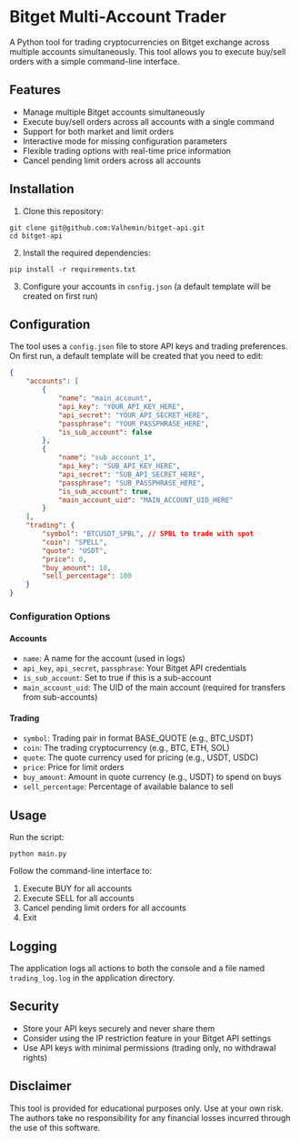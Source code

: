 # Bitget Multi-Account Trader

A Python tool for trading cryptocurrencies on Bitget exchange across multiple accounts simultaneously. This tool allows you to execute buy/sell orders with a simple command-line interface.

## Features

- Manage multiple Bitget accounts simultaneously
- Execute buy/sell orders across all accounts with a single command
- Support for both market and limit orders
- Interactive mode for missing configuration parameters
- Flexible trading options with real-time price information
- Cancel pending limit orders across all accounts

## Installation

1. Clone this repository:
```
git clone git@github.com:Valhemin/bitget-api.git
cd bitget-api
```

2. Install the required dependencies:
```
pip install -r requirements.txt
```

3. Configure your accounts in `config.json` (a default template will be created on first run)

## Configuration

The tool uses a `config.json` file to store API keys and trading preferences. On first run, a default template will be created that you need to edit:

```json
{
    "accounts": [
        {
            "name": "main_account",
            "api_key": "YOUR_API_KEY_HERE",
            "api_secret": "YOUR_API_SECRET_HERE",
            "passphrase": "YOUR_PASSPHRASE_HERE",
            "is_sub_account": false
        },
        {
            "name": "sub_account_1",
            "api_key": "SUB_API_KEY_HERE",
            "api_secret": "SUB_API_SECRET_HERE",
            "passphrase": "SUB_PASSPHRASE_HERE",
            "is_sub_account": true,
            "main_account_uid": "MAIN_ACCOUNT_UID_HERE"
        }
    ],
    "trading": {
        "symbol": "BTCUSDT_SPBL", // SPBL to trade with spot
        "coin": "SPELL",
        "quote": "USDT",
        "price": 0,
        "buy_amount": 10,
        "sell_percentage": 100
    }
}
```

### Configuration Options

#### Accounts
- `name`: A name for the account (used in logs)
- `api_key`, `api_secret`, `passphrase`: Your Bitget API credentials
- `is_sub_account`: Set to true if this is a sub-account
- `main_account_uid`: The UID of the main account (required for transfers from sub-accounts)

#### Trading
- `symbol`: Trading pair in format BASE_QUOTE (e.g., BTC_USDT)
- `coin`: The trading cryptocurrency (e.g., BTC, ETH, SOL)
- `quote`: The quote currency used for pricing (e.g., USDT, USDC)
- `price`: Price for limit orders
- `buy_amount`: Amount in quote currency (e.g., USDT) to spend on buys
- `sell_percentage`: Percentage of available balance to sell

## Usage

Run the script:
```
python main.py
```

Follow the command-line interface to:
1. Execute BUY for all accounts
2. Execute SELL for all accounts
3. Cancel pending limit orders for all accounts
4. Exit

## Logging

The application logs all actions to both the console and a file named `trading_log.log` in the application directory.

## Security

- Store your API keys securely and never share them
- Consider using the IP restriction feature in your Bitget API settings
- Use API keys with minimal permissions (trading only, no withdrawal rights)

## Disclaimer

This tool is provided for educational purposes only. Use at your own risk. The authors take no responsibility for any financial losses incurred through the use of this software.
